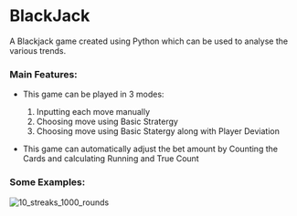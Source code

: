 # BlackJack
A Blackjack game created using Python which can be used to analyse the various trends.

### Main Features:

- This game can be played in 3 modes:
  1. Inputting each move manually
  2. Choosing move using Basic Stratergy
  3. Choosing move using Basic Statergy along with Player Deviation

- This game can automatically adjust the bet amount by Counting the Cards and calculating Running and True Count

### Some Examples:

![10_streaks_1000_rounds](https://user-images.githubusercontent.com/64432063/153917283-d6cab39b-db94-4402-a7d6-f12e086a7df3.png)
